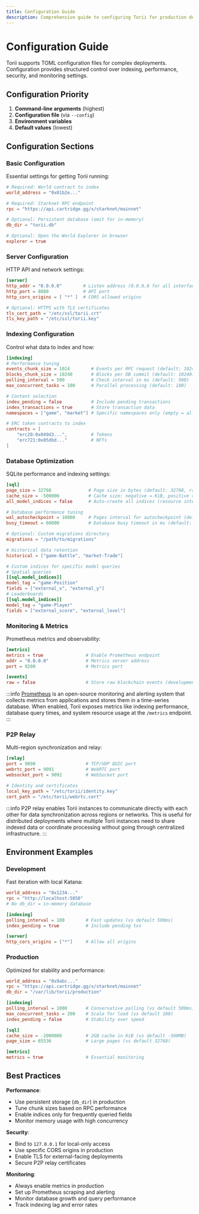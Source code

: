 ```yaml
---
title: Configuration Guide
description: Comprehensive guide to configuring Torii for production deployments using TOML configuration files.
---
```


# Configuration Guide

Torii supports TOML configuration files for complex deployments. Configuration provides structured control over indexing, performance, security, and monitoring settings.

## Configuration Priority

1. **Command-line arguments** (highest)
2. **Configuration file** (via `--config`)
3. **Environment variables**
4. **Default values** (lowest)

## Configuration Sections

### Basic Configuration

Essential settings for getting Torii running:

```toml
# Required: World contract to index
world_address = "0x01b2e..."

# Required: Starknet RPC endpoint
rpc = "https://api.cartridge.gg/x/starknet/mainnet"

# Optional: Persistent database (omit for in-memory)
db_dir = "torii.db"

# Optional: Open the World Explorer in browser
explorer = true
```

### Server Configuration

HTTP API and network settings:

```toml
[server]
http_addr = "0.0.0.0"        # Listen address (0.0.0.0 for all interfaces)
http_port = 8080             # API port
http_cors_origins = [ "*" ]  # CORS allowed origins

# Optional: HTTPS with TLS certificates
tls_cert_path = "/etc/ssl/torii.crt"
tls_key_path = "/etc/ssl/torii.key"
```

### Indexing Configuration

Control what data to index and how:

```toml
[indexing]
# Performance tuning
events_chunk_size = 1024        # Events per RPC request (default: 1024)
blocks_chunk_size = 10240       # Blocks per DB commit (default: 10240)
polling_interval = 500          # Check interval in ms (default: 500)
max_concurrent_tasks = 100      # Parallel processing (default: 100)

# Content selection
index_pending = false           # Include pending transactions
index_transactions = true       # Store transaction data
namespaces = ["game", "market"] # Specific namespaces only (empty = all)

# ERC token contracts to index
contracts = [
    "erc20:0x049d3...",         # Tokens
    "erc721:0x05dbd..."         # NFTs
]
```

### Database Optimization

SQLite performance and indexing settings:

```toml
[sql]
page_size = 32768              # Page size in bytes (default: 32768, range: 512-65536)
cache_size = -500000           # Cache size: negative = KiB, positive = pages (default: -500MB)
all_model_indices = false      # Auto-create all indices (resource intensive)

# Database performance tuning
wal_autocheckpoint = 10000     # Pages interval for autocheckpoint (default: 10000)
busy_timeout = 60000           # Database busy timeout in ms (default: 60000)

# Optional: Custom migrations directory
migrations = "/path/to/migrations"

# Historical data retention
historical = ["game-Battle", "market-Trade"]

# Custom indices for specific model queries
# Spatial queries
[[sql.model_indices]]
model_tag = "game-Position"
fields = ["external_x", "external_y"]
# Leaderboards
[[sql.model_indices]]
model_tag = "game-Player"
fields = ["external_score", "external_level"]
```

### Monitoring & Metrics

Prometheus metrics and observability:

```toml
[metrics]
metrics = true                # Enable Prometheus endpoint
addr = "0.0.0.0"              # Metrics server address
port = 9200                   # Metrics port

[events]
raw = false                   # Store raw blockchain events (development only)
```

:::info
[Prometheus](https://prometheus.io/) is an open-source monitoring and alerting system that collects metrics from applications and stores them in a time-series database.
When enabled, Torii exposes metrics like indexing performance, database query times, and system resource usage at the `/metrics` endpoint.
:::

### P2P Relay

Multi-region synchronization and relay:

```toml
[relay]
port = 9090                   # TCP/UDP QUIC port
webrtc_port = 9091            # WebRTC port
websocket_port = 9092         # WebSocket port

# Identity and certificates
local_key_path = "/etc/torii/identity.key"
cert_path = "/etc/torii/webrtc.cert"
```

:::info
P2P relay enables Torii instances to communicate directly with each other for data synchronization across regions or networks.
This is useful for distributed deployments where multiple Torii instances need to share indexed data or coordinate processing without going through centralized infrastructure.
:::

## Environment Examples

### Development

Fast iteration with local Katana:

```toml
world_address = "0x1234..."
rpc = "http://localhost:5050"
# No db_dir = in-memory database

[indexing]
polling_interval = 100        # Fast updates (vs default 500ms)
index_pending = true          # Include pending txs

[server]
http_cors_origins = ["*"]     # Allow all origins
```

### Production

Optimized for stability and performance:

```toml
world_address = "0x9abc..."
rpc = "https://api.cartridge.gg/x/starknet/mainnet"
db_dir = "/var/lib/torii/production"

[indexing]
polling_interval = 1000       # Conservative polling (vs default 500ms)
max_concurrent_tasks = 200    # Scale for load (vs default 100)
index_pending = false         # Stability over speed

[sql]
cache_size = -2000000         # 2GB cache in KiB (vs default -500MB)
page_size = 65536             # Large pages (vs default 32768)

[metrics]
metrics = true                # Essential monitoring
```

## Best Practices

**Performance**:
- Use persistent storage (`db_dir`) in production
- Tune chunk sizes based on RPC performance
- Enable indices only for frequently queried fields
- Monitor memory usage with high concurrency

**Security**:
- Bind to `127.0.0.1` for local-only access
- Use specific CORS origins in production
- Enable TLS for external-facing deployments
- Secure P2P relay certificates

**Monitoring**:
- Always enable metrics in production
- Set up Prometheus scraping and alerting
- Monitor database growth and query performance
- Track indexing lag and error rates
